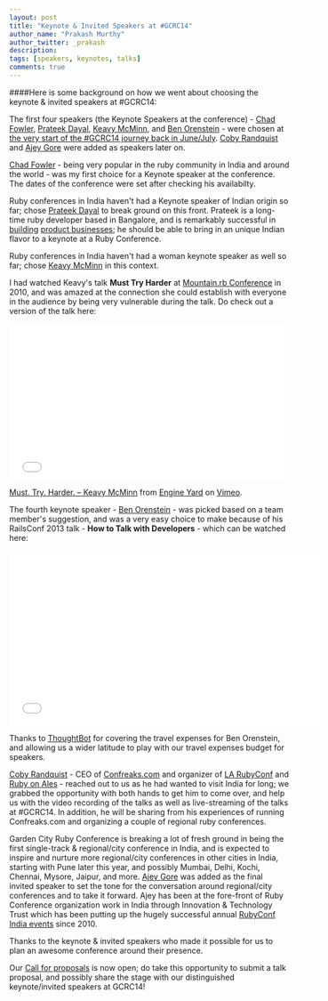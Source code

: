 ```yaml
---
layout: post
title: "Keynote & Invited Speakers at #GCRC14"
author_name: "Prakash Murthy"
author_twitter: _prakash
description:
tags: [speakers, keynotes, talks]
comments: true
---
```

####Here is some background on how we went about choosing the keynote & invited speakers at #GCRC14:

The first four speakers (the Keynote Speakers at the conference) - [Chad Fowler](https://twitter.com/chadfowler), [Prateek Dayal](https://twitter.com/prateekdayal), [Keavy McMinn](https://twitter.com/keavy), and [Ben Orenstein](https://twitter.com/r00k) - were chosen at [the very start of the #GCRC14 journey back in June/July](https://groups.google.com/forum/#!searchin/bangalorerug/keavy$20mcminn/bangalorerug/usTHpRTFqhQ/In_srder1nYJ). [Coby Randquist](https://twitter.com/kobier) and [Ajey Gore](https://twitter.com/ajeygore) were added as speakers later on.

[Chad Fowler](https://twitter.com/chadfowler) - being very popular in the ruby community in India and around the world - was my first choice for a Keynote speaker at the conference. The dates of the conference were set after checking his availabilty.

Ruby conferences in India haven't had a Keynote speaker of Indian origin so far; chose [Prateek Dayal](https://twitter.com/prateekdayal) to break ground on this front. Prateek is a long-time ruby developer based in Bangalore, and is remarkably successful in [building](https://supportbee.com) [product businesses](http://www.muziboo.com); he should be able to bring in an unique Indian flavor to a keynote at a Ruby Conference. 

Ruby conferences in India haven't had a woman keynote speaker as well so far; chose [Keavy McMinn](https://twitter.com/keavy) in this context. 

I had watched Keavy's talk **Must Try Harder** at [Mountain.rb Conference](http://rockymtnruby.com/2010) in 2010, and was amazed at the connection she could establish with everyone in the audience by being very vulnerable during the talk. Do check out a version of the talk here:

<iframe src="//player.vimeo.com/video/16517560" width="500" height="281" frameborder="0" webkitallowfullscreen mozallowfullscreen allowfullscreen></iframe> <p><a href="http://vimeo.com/16517560">Must. Try. Harder. – Keavy McMinn</a> from <a href="http://vimeo.com/engineyard">Engine Yard</a> on <a href="https://vimeo.com">Vimeo</a>.</p>

The fourth keynote speaker - [Ben Orenstein](https://twitter.com/r00k) - was picked based on a team member's suggestion, and was a very easy choice to make because of his RailsConf 2013 talk - **How to Talk with Developers** - which can be watched here:

<iframe width="560" height="315" src="//www.youtube.com/embed/l9JXH7JPjR4" frameborder="0" allowfullscreen></iframe>

Thanks to [ThoughtBot](http://thoughtbot.com) for covering the travel expenses for Ben Orenstein, and allowing us a wider latitude to play with our travel expenses budget for speakers. 

[Coby Randquist](https://twitter.com/kobier) - CEO of [Confreaks.com](http://www.confreaks.com) and organizer of [LA RubyConf](http://larubyconf.com) and [Ruby on Ales](http://onales.com) - reached out to us as he had wanted to visit India for long; we grabbed the opportunity with both hands to get him to come over, and help us with the video recording of the talks as well as live-streaming of the talks at #GCRC14. In addition, he will be sharing from his experiences of running Confreaks.com and organizing a couple of regional ruby conferences. 

Garden City Ruby Conference is breaking a lot of fresh ground in being the first single-track & regional/city conference in India, and is expected to inspire and nurture more regional/city conferences in other cities in India, starting with Pune later this year, and possibly Mumbai, Delhi, Kochi, Chennai, Mysore, Jaipur, and more. [Ajey Gore](https://twitter.com/ajeygore) was added as the final invited speaker to set the tone for the conversation around regional/city conferences and to take it forward. Ajey has been at the fore-front of Ruby Conference organization work in India through Innovation & Technology Trust which has been putting up the hugely successful annual [RubyConf India events](http://rubyconfindia.org/2013/) since 2010. 

Thanks to the keynote & invited speakers who made it possible for us to plan an awesome conference around their presence. 

Our [Call for proposals](http://www.gardencityruby.org/cfp/) is now open; do take this opportunity to submit a talk proposal, and possibly share the stage with our distinguished keynote/invited speakers at GCRC14!
